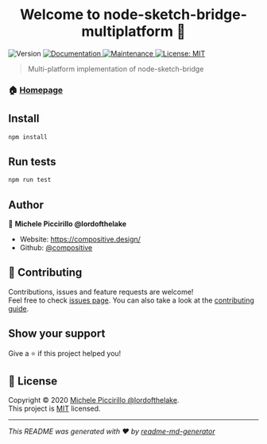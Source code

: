 <h1 align="center">Welcome to node-sketch-bridge-multiplatform 👋</h1>
<p>
  <img alt="Version" src="https://img.shields.io/badge/version-0.1.0-blue.svg?cacheSeconds=2592000" />
  <a href="https://github.com/compositive/node-sketch-bridge-multiplatform#readme" target="_blank">
    <img alt="Documentation" src="https://img.shields.io/badge/documentation-yes-brightgreen.svg" />
  </a>
  <a href="https://github.com/compositive/node-sketch-bridge-multiplatform/graphs/commit-activity" target="_blank">
    <img alt="Maintenance" src="https://img.shields.io/badge/Maintained%3F-yes-green.svg" />
  </a>
  <a href="https://github.com/compositive/node-sketch-bridge-multiplatform/blob/master/LICENSE" target="_blank">
    <img alt="License: MIT" src="https://img.shields.io/github/license/compositive/node-sketch-bridge-multiplatform" />
  </a>
</p>

> Multi-platform implementation of node-sketch-bridge

### 🏠 [Homepage](https://github.com/compositive/node-sketch-bridge-multiplatform#readme)

## Install

```sh
npm install
```

## Run tests

```sh
npm run test
```

## Author

👤 **Michele Piccirillo @lordofthelake**

* Website: https://compositive.design/
* Github: [@compositive](https://github.com/compositive)

## 🤝 Contributing

Contributions, issues and feature requests are welcome!<br />Feel free to check [issues page](https://github.com/compositive/node-sketch-bridge-multiplatform/issues). You can also take a look at the [contributing guide](https://github.com/compositive/node-sketch-bridge-multiplatform/blob/master/CONTRIBUTING.md).

## Show your support

Give a ⭐️ if this project helped you!

## 📝 License

Copyright © 2020 [Michele Piccirillo @lordofthelake](https://github.com/compositive).<br />
This project is [MIT](https://github.com/compositive/node-sketch-bridge-multiplatform/blob/master/LICENSE) licensed.

***
_This README was generated with ❤️ by [readme-md-generator](https://github.com/kefranabg/readme-md-generator)_